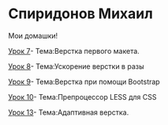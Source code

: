 
# Спиридонов Михаил
Мои домашки!

[Урок 7](https://dreamkiper.github.io/dreamkiper.github.io/Lesson_7/ "Урок 7" )- Тема:Верстка первого макета.

[Урок 8](https://dreamkiper.github.io/dreamkiper.github.io/Lesson_8/ "Урок 8" )- Тема:Ускорение верстки в разы

[Урок 9](https://dreamkiper.github.io/dreamkiper.github.io/Lesson_9/ "Урок 9" )- Тема:Верстка при помощи Bootstrap

[Урок 10](https://github.com/dreamkiper/dreamkiper.github.io/blob/master/lesson_10/less/main.less "Урок 10" )- Тема:Препроцессор LESS для CSS


[Урок 13](https://dreamkiper.github.io/lesson_13/  "Урок 13" )- Тема:Адаптивная верстка.


